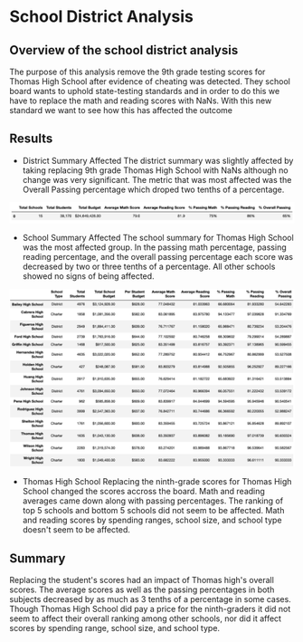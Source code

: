 # School District Analysis

## Overview of the school district analysis

The purpose of this analysis remove the 9th grade testing scores for Thomas High School after evidence of cheating was detected. They school board wants to uphold state-testing standards and in order to do this we have to replace the math and reading scores with NaNs. With this new standard we want to see how this has affected the outcome

## Results

- District Summary Affected
  The district summary was slightly affected by taking replacing 9th grade Thomas High School with NaNs although no change was very significant. The metric that was most affected was the Overall Passing percentage which droped two tenths of a percentage.

<img src="https://github.com/brown-rox20/School_District_Analysis/blob/main/Resources/district%20summary.png"
alt="district summary.png">

- School Summary Affected
  The school summary for Thomas High School was the most affected group. In the passing math percentage, passing reading percentage, and the overall passing percentage each score was decreased by two or three tenths of a percentage. All other schools showed no signs of being affected.

<img src="https://github.com/brown-rox20/School_District_Analysis/blob/main/Resources/school%20summary.png"
alt="school summary.png">

- Thomas High School
  Replacing the ninth-grade scores for Thomas High School changed the scores accross the board. Math and reading averages came down along with passing percentages. The ranking of top 5 schools and bottom 5 schools did not seem to be affected. Math and reading scores by spending ranges, school size, and school type doesn't seem to be affected.

## Summary

Replacing the student's scores had an impact of Thomas high's overall scores. The average scores as well as the passing percentages in both subjects decreased by as much as 3 tenths of a percentage in some cases. Though Thomas High School did pay a price for the ninth-graders it did not seem to affect their overall ranking among other schools, nor did it affect scores by spending range, school size, and school type.
